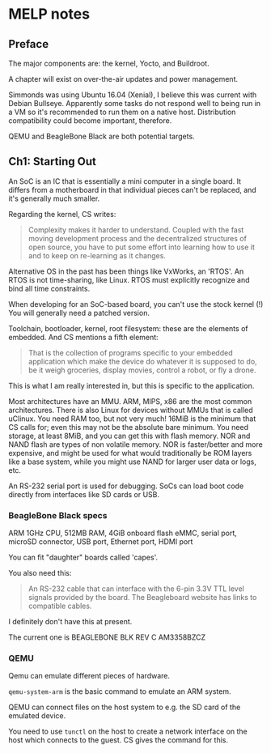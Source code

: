 # MELP notes

## Preface

The major components are: the kernel, Yocto, and Buildroot.

A chapter will exist on over-the-air updates and power management.

Simmonds was using Ubuntu 16.04 (Xenial), I believe this was current with Debian
Bullseye.  Apparently some tasks do not respond well to being run in a VM so
it's recommended to run them on a native host.  Distribution compatibility could
become important, therefore.

QEMU and BeagleBone Black are both potential targets.

## Ch1: Starting Out

An SoC is an IC that is essentially a mini computer in a single board.  It
differs from a motherboard in that individual pieces can't be replaced, and it's
generally much smaller.

Regarding the kernel, CS writes:

> Complexity makes it harder to understand. Coupled with the fast moving
> development process and the decentralized structures of open source, you have to
> put some effort into learning how to use it and to keep on re-learning as it
> changes.

Alternative OS in the past has been things like VxWorks, an 'RTOS'.  An RTOS is
not time-sharing, like Linux.  RTOS must explicitly recognize and bind all time
constraints.

When developing for an SoC-based board, you can't use the stock kernel (!) You
will generally need a patched version.

Toolchain, bootloader, kernel, root filesystem: these are the elements of
embedded.  And CS mentions a fifth element:

> That is the collection of programs specific to your embedded application which
> make the device do whatever it is supposed to do, be it weigh groceries,
> display movies, control a robot, or fly a drone.

This is what I am really interested in, but this is specific to the application.

Most architectures have an MMU.  ARM, MIPS, x86 are the most common
architectures.  There is also Linux for devices without MMUs that is called
uClinux.  You need RAM too, but not very much!  16MiB is the minimum that CS
calls for; even this may not be the absolute bare minimum.  You need storage, at
least 8MiB, and you can get this with flash memory.  NOR and NAND flash are
types of non volatile memory.  NOR is faster/better and more expensive, and
might be used for what would traditionally be ROM layers like a base system,
while you might use NAND for larger user data or logs, etc.

An RS-232 serial port is used for debugging.  SoCs can load boot code directly
from interfaces like SD cards or USB.

### BeagleBone Black specs

ARM 1GHz CPU, 512MB RAM, 4GiB onboard flash eMMC, serial port, microSD
connector, USB port, Ethernet port, HDMI port

You can fit "daughter" boards called 'capes'.

You also need this:

> An RS-232 cable that can interface with the 6-pin 3.3V TTL level signals
> provided by the board. The Beagleboard website has links to compatible cables.

I definitely don't have this at present.

The current one is BEAGLEBONE BLK REV C AM3358BZCZ

### QEMU

Qemu can emulate different pieces of hardware.

`qemu-system-arm` is the basic command to emulate an ARM system.

QEMU can connect files on the host system to e.g. the SD card of the emulated
device.

You need to use `tunctl` on the host to create a network interface on the host which
connects to the guest.  CS gives the command for this.
